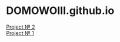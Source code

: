# DOMOWOIII.github.io
<a href="https://domowoiii.github.io/2.%20Mongo/">Project № 2</a><br>
<a href="https://domowoiii.github.io/1.%20First%20page/#">Project № 1</a>


